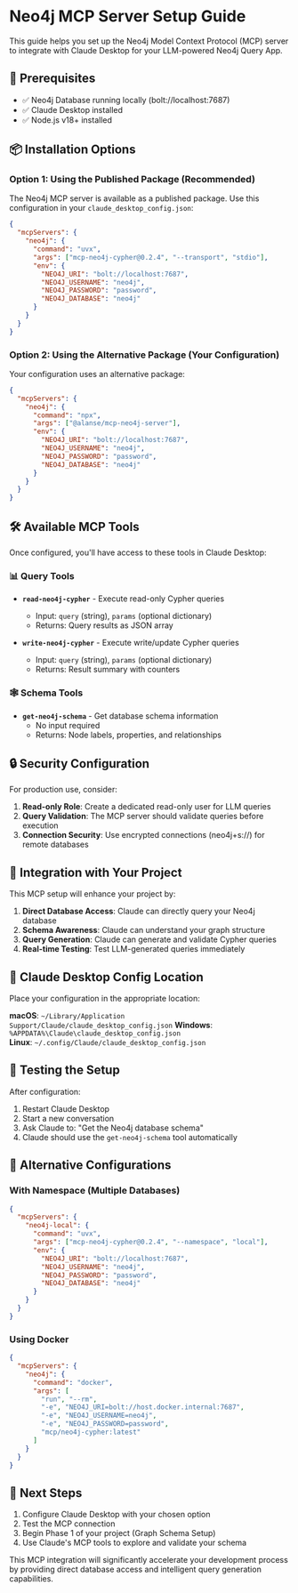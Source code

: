 # Neo4j MCP Server Setup Guide

This guide helps you set up the Neo4j Model Context Protocol (MCP) server to integrate with Claude Desktop for your LLM-powered Neo4j Query App.

## 🔧 Prerequisites

- ✅ Neo4j Database running locally (bolt://localhost:7687)
- ✅ Claude Desktop installed
- ✅ Node.js v18+ installed

## 📦 Installation Options

### Option 1: Using the Published Package (Recommended)

The Neo4j MCP server is available as a published package. Use this configuration in your `claude_desktop_config.json`:

```json
{
  "mcpServers": {
    "neo4j": {
      "command": "uvx",
      "args": ["mcp-neo4j-cypher@0.2.4", "--transport", "stdio"],
      "env": {
        "NEO4J_URI": "bolt://localhost:7687",
        "NEO4J_USERNAME": "neo4j",
        "NEO4J_PASSWORD": "password",
        "NEO4J_DATABASE": "neo4j"
      }
    }
  }
}
```

### Option 2: Using the Alternative Package (Your Configuration)

Your configuration uses an alternative package:

```json
{
  "mcpServers": {
    "neo4j": {
      "command": "npx",
      "args": ["@alanse/mcp-neo4j-server"],
      "env": {
        "NEO4J_URI": "bolt://localhost:7687",
        "NEO4J_USERNAME": "neo4j",
        "NEO4J_PASSWORD": "password",
        "NEO4J_DATABASE": "neo4j"
      }
    }
  }
}
```

## 🛠️ Available MCP Tools

Once configured, you'll have access to these tools in Claude Desktop:

### 📊 Query Tools
- **`read-neo4j-cypher`** - Execute read-only Cypher queries
  - Input: `query` (string), `params` (optional dictionary)
  - Returns: Query results as JSON array

- **`write-neo4j-cypher`** - Execute write/update Cypher queries  
  - Input: `query` (string), `params` (optional dictionary)
  - Returns: Result summary with counters

### 🕸️ Schema Tools
- **`get-neo4j-schema`** - Get database schema information
  - No input required
  - Returns: Node labels, properties, and relationships

## 🔒 Security Configuration

For production use, consider:

1. **Read-only Role**: Create a dedicated read-only user for LLM queries
2. **Query Validation**: The MCP server should validate queries before execution
3. **Connection Security**: Use encrypted connections (neo4j+s://) for remote databases

## 🎯 Integration with Your Project

This MCP setup will enhance your project by:

1. **Direct Database Access**: Claude can directly query your Neo4j database
2. **Schema Awareness**: Claude can understand your graph structure
3. **Query Generation**: Claude can generate and validate Cypher queries
4. **Real-time Testing**: Test LLM-generated queries immediately

## 📍 Claude Desktop Config Location

Place your configuration in the appropriate location:

**macOS**: `~/Library/Application Support/Claude/claude_desktop_config.json`
**Windows**: `%APPDATA%\Claude\claude_desktop_config.json`  
**Linux**: `~/.config/Claude/claude_desktop_config.json`

## 🧪 Testing the Setup

After configuration:

1. Restart Claude Desktop
2. Start a new conversation
3. Ask Claude to: "Get the Neo4j database schema"
4. Claude should use the `get-neo4j-schema` tool automatically

## 🔄 Alternative Configurations

### With Namespace (Multiple Databases)
```json
{
  "mcpServers": {
    "neo4j-local": {
      "command": "uvx",
      "args": ["mcp-neo4j-cypher@0.2.4", "--namespace", "local"],
      "env": {
        "NEO4J_URI": "bolt://localhost:7687",
        "NEO4J_USERNAME": "neo4j",
        "NEO4J_PASSWORD": "password",
        "NEO4J_DATABASE": "neo4j"
      }
    }
  }
}
```

### Using Docker
```json
{
  "mcpServers": {
    "neo4j": {
      "command": "docker",
      "args": [
        "run", "--rm",
        "-e", "NEO4J_URI=bolt://host.docker.internal:7687",
        "-e", "NEO4J_USERNAME=neo4j", 
        "-e", "NEO4J_PASSWORD=password",
        "mcp/neo4j-cypher:latest"
      ]
    }
  }
}
```

## 🎯 Next Steps

1. Configure Claude Desktop with your chosen option
2. Test the MCP connection
3. Begin Phase 1 of your project (Graph Schema Setup)
4. Use Claude's MCP tools to explore and validate your schema

This MCP integration will significantly accelerate your development process by providing direct database access and intelligent query generation capabilities.
